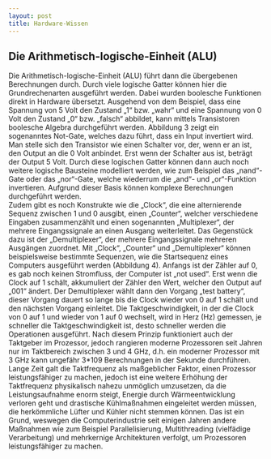 ```yaml
---
layout: post
title: Hardware-Wissen
---
```


## Die Arithmetisch-logische-Einheit (ALU)

Die Arithmetisch-logische-Einheit (ALU) führt dann die übergebenen Berechnungen durch. Durch viele logische Gatter können hier die Grundrechenarten ausgeführt werden. Dabei wurden boolesche Funktionen direkt in Hardware übersetzt. Ausgehend von dem Beispiel, dass eine Spannung von 5 Volt den Zustand „1“ bzw. „wahr“ und eine Spannung von 0 Volt den Zustand „0“ bzw. „falsch“ abbildet, kann mittels Transistoren boolesche Algebra durchgeführt werden. Abbildung 3 zeigt ein sogenanntes Not-Gate, welches dazu führt, dass ein Input invertiert wird. Man stelle sich den Transistor wie einen Schalter vor, der, wenn er an ist, den Output an die 0 Volt anbindet. Erst wenn der Schalter aus ist, beträgt der Output 5 Volt. Durch diese logischen Gatter können dann auch noch weitere logische Bausteine modelliert werden, wie zum Beispiel das „nand“-Gate oder das „nor“-Gate, welche wiederrum die „and“- und „or“-Funktion invertieren. Aufgrund dieser Basis können komplexe Berechnungen durchgeführt werden.  
Zudem gibt es noch Konstrukte wie die „Clock“, die eine alternierende Sequenz zwischen 1 und 0 ausgibt, einen „Counter“, welcher verschiedene Eingaben zusammenzählt und einen sogenannten „Multiplexer“, der mehrere Eingangssignale an einen Ausgang weiterleitet. Das Gegenstück dazu ist der „Demultiplexer“, der mehrere Eingangssignale mehreren Ausgängen zuordnet. Mit „Clock“, „Counter“ und „Demultiplexer“ können beispielsweise bestimmte Sequenzen, wie die Startsequenz eines Computers ausgeführt werden (Abbildung 4). Anfangs ist der Zähler auf 0, es gab noch keinen Stromfluss, der Computer ist „not used“. Erst wenn die Clock auf 1 schält, akkumuliert der Zähler den Wert, welcher den Output auf „001“ ändert. Der Demultiplexer wählt dann den Vorgang „test battery“, dieser Vorgang dauert so lange bis die Clock wieder von 0 auf 1 schält und den nächsten Vorgang einleitet. Die Taktgeschwindigkeit, in der die Clock von 0 auf 1 und wieder von 1 auf 0 wechselt, wird in Herz (Hz) gemessen, je schneller die Taktgeschwindigkeit ist, desto schneller werden die Operationen ausgeführt. 
Nach diesem Prinzip funktioniert auch der Taktgeber im Prozessor, jedoch rangieren moderne Prozessoren seit Jahren nur im Taktbereich zwischen 3 und 4 GHz, d.h. ein moderner Prozessor mit 3 GHz kann ungefähr 3*109 Berechnungen in der Sekunde durchführen. Lange Zeit galt die Taktfrequenz als maßgeblicher Faktor, einen Prozessor leistungsfähiger zu machen, jedoch ist eine weitere Erhöhung der Taktfrequenz physikalisch nahezu unmöglich umzusetzen, da die Leistungsaufnahme enorm steigt, Energie durch Wärmeentwicklung verloren geht und drastische Kühlmaßnahmen eingeleitet werden müssen, die herkömmliche Lüfter und Kühler nicht stemmen können. Das ist ein Grund, weswegen die Computerindustrie seit einigen Jahren andere Maßnahmen wie zum Beispiel Parallelisierung, Multithreading (vielfädige Verarbeitung) und mehrkernige Architekturen verfolgt, um Prozessoren leistungsfähiger zu machen.
